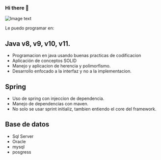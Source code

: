 ### Hi there 👋

![Image text](https://hips.hearstapps.com/hmg-prod.s3.amazonaws.com/images/acorralado-john-rambo-sylvester-stallone-7-1527009539.jpg?crop=0.894xw:1.00xh;0,0&resize=640:*)

Le puedo programar en:

## Java v8, v9, v10, v11.
  - Programacion en java usando buenas practicas de codificacion
  - Aplicación de conceptos SOLID
  - Manejo y aplicacion de herencia y polimorfismo.
  - Desarrollo enfocado a la interfaz y no a la implementacion.
  
## Spring
  - Uso de spring con injeccion de dependencia.
  - Manejo de dependencias con maven.
  - No solo se usar sprint initializ, tambien entiendo el core del framework.
  
## Base de datos
  - Sql Server 
  - Oracle
  - mysql
  - posgress
  



<!--
**JavAnimal/JavAnimal** is a ✨ _special_ ✨ repository because its `README.md` (this file) appears on your GitHub profile.

Here are some ideas to get you started:

- 🔭 I’m currently working on ...
- 🌱 I’m currently learning ...
- 👯 I’m looking to collaborate on ...
- 🤔 I’m looking for help with ...
- 💬 Ask me about ...
- 📫 How to reach me: ...
- 😄 Pronouns: ...
- ⚡ Fun fact: ...
-->
